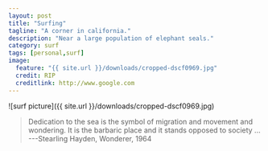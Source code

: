 ```yaml
---
layout: post
title: "Surfing"
tagline: "A corner in california."
description: "Near a large population of elephant seals."
category: surf
tags: [personal,surf]
image:
  feature: "{{ site.url }}/downloads/cropped-dscf0969.jpg"
  credit: RIP
  creditlink: http://www.google.com
---
```


![surf picture]({{ site.url }}/downloads/cropped-dscf0969.jpg) 

> Dedication to the sea is the symbol of migration and movement and wondering. It is the barbaric place and it stands opposed to society ... ---Stearling Hayden, Wonderer, 1964

[^1]: image courtesty of [RIP](http://www.google.com/)
